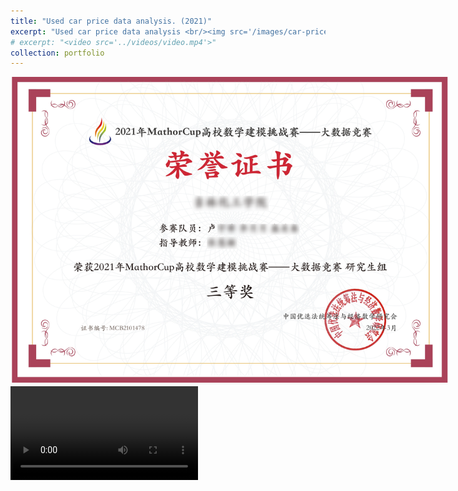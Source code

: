 ```yaml
---
title: "Used car price data analysis. (2021)"
excerpt: "Used car price data analysis <br/><img src='/images/car-price.gif' style='max-width: 500px;'>"
# excerpt: "<video src='../videos/video.mp4'>"
collection: portfolio
---
```



<img src='/images/mathorcup2021.png' style='max-width: 700px;'>

<video src="/videos/carprice.mp4" controls style="max-width: 700px;">
  Your browser does not support the video tag.
</video>

